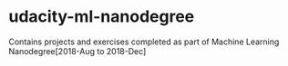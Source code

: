 # udacity-ml-nanodegree
Contains projects and exercises completed as part of Machine Learning Nanodegree[2018-Aug to 2018-Dec]
